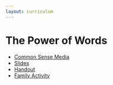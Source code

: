 ```yaml
---
layout: curriculum
---
```


# The Power of Words

* [Common Sense Media](https://www.commonsense.org/education/digital-citizenship/lesson/the-power-of-words)
* [Slides](https://docs.google.com/presentation/d/1cjanndHId4ScNZqe2ZB8xAUf0iWZqfW1CgwlcQD5sG8/edit#slide=id.g3db170c29b_2_0)
* [Handout](https://docs.google.com/document/d/1o0pfO0hCkBuRU426cvSVR58G2V18AVtC3znOp-PUVjU/edit)
* [Family Activity](https://docs.google.com/presentation/d/1QXn58bg3G4ptPeEpG2nuzF7CmOgXYq8HBbfUWGxRv98/edit#slide=id.g3a2f26f36e_4_30)

